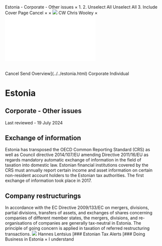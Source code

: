 Estonia - Corporate - Other issues
×
1.
2.
Unselect All
Unselect All
3.
Include Cover Page
Cancel
×
×
![](../../-/media/world-wide-tax-summaries/attachments/global---chris-wooley.ashx%3Frev=ac5e5f3223b34096b1afc2a6009c7320&revision=ac5e5f32-23b3-4096-b1af-c2a6009c7320&hash=859B7ADC84DC2CBEC9760E9E6EE7DE6D0A8BFCDF)
CW
Chris Wooley
×
![](other-issues.html)
######
Cancel
Send
Overview](../../estonia.html)
Corporate
Individual
# Estonia
## Corporate - Other issues
Last reviewed - 19 July 2024
## Exchange of information
Estonia has transposed the OECD Common Reporting Standard (CRS) as well as Council directive 2014/107/EU amending Directive 2011/16/EU as regards mandatory automatic exchange of information in the field of taxation into domestic law. Estonian financial institutions covered by the CRS must annually report certain income and asset information on certain non-resident account holders to the Estonian tax authorities.
The first exchange of information took place in 2017.
## Company restructurings
In accordance with the EC Directive 2009/133/EC on mergers, divisions, partial divisions, transfers of assets, and exchanges of shares concerning companies of different member states, the mergers, divisions, and re-organisations of companies are generally tax-neutral in Estonia. The principle of going concern is applied in taxation of referred restructuring transactions.
![](../../-/media/world-wide-tax-summaries/attachments/estonia---hannes_lentsius.ashx%3Frev=31f88e16b03b44cbbfa48d1a5b28f7b6&revision=31f88e16-b03b-44cb-bfa4-8d1a5b28f7b6&hash=1B232B35B005C29B4211D624E8D01BC29E7ADF61)
Hannes Lentsius
[### Estonian Tax Alerts
[### Doing Business in Estonia
×
I understand